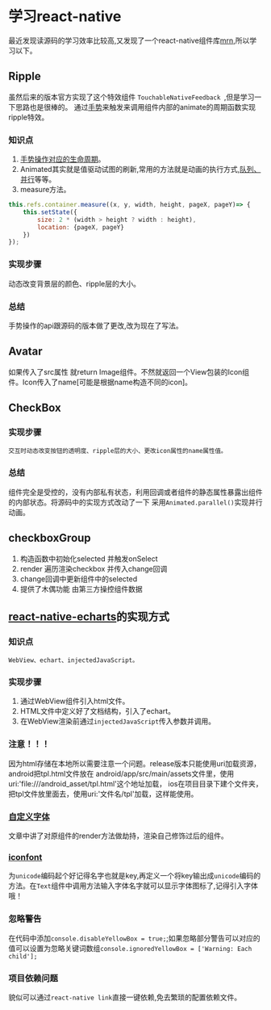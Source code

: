 # 学习react-native
最近发现读源码的学习效率比较高,又发现了一个react-native组件库[mrn](https://github.com/binggg/mrn),所以学习以下。

## Ripple
虽然后来的版本官方实现了这个特效组件 `TouchableNativeFeedback `,但是学习一下思路也是很棒的。
通过[手势](https://github.com/jabez128/jabez128.github.io/issues/1)来触发来调用组件内部的animate的周期函数实现ripple特效。

### 知识点

  1. [手势操作对应的生命周期](http://reactnative.cn/docs/0.43/panresponder.html#%E5%9F%BA%E6%9C%AC%E7%94%A8%E6%B3%95)。
  2. Animated其实就是值驱动试图的刷新,常用的方法就是动画的执行方式,[队列、并行](http://reactnative.cn/docs/0.43/animated.html#%E6%96%B9%E6%B3%95)等等。
  3. measure方法。
  ```javascript
  this.refs.container.measure((x, y, width, height, pageX, pageY)=> {
      this.setState({
          size: 2 * (width > height ? width : height),
          location: {pageX, pageY}
      })
  });
  ```

### 实现步骤
动态改变背景层的颜色、ripple层的大小。
### 总结
手势操作的api跟源码的版本做了更改,改为现在了写法。

## Avatar
  如果传入了src属性 就return Image组件。不然就返回一个View包装的Icon组件。Icon传入了name[可能是根据name构造不同的icon]。

## CheckBox
### 实现步骤
    交互时动态改变按钮的透明度、ripple层的大小、更改icon属性的name属性值。
### 总结
组件完全是受控的，没有内部私有状态，利用回调或者组件的静态属性暴露出组件的内部状态。将源码中的实现方式改动了一下 采用`Animated.parallel()`实现并行动画。

## checkboxGroup
  1. 构造函数中初始化selected 并触发onSelect
  2. render 遍历渲染checkbox 并传入change回调
  3. change回调中更新组件中的selected
  4. 提供了木偶功能 由第三方操控组件数据

## [react-native-echarts](https://github.com/somonus/react-native-echarts/tree/master/src/components/Echarts)的实现方式
### 知识点
`WebView、echart、injectedJavaScript。`
### 实现步骤
   1. 通过WebView组件引入html文件。
   2. HTML文件中定义好了文档结构，引入了echart。
   3. 在WebView渲染前通过`injectedJavaScript`传入参数并调用。

### 注意！！！
因为html存储在本地所以需要注意一个问题。release版本只能使用uri加载资源，android把tpl.html文件放在
android/app/src/main/assets文件里，使用uri:'file:///android_asset/tpl.html'这个地址加载，
ios在项目目录下建个文件夹，把tpl文件放里面去，使用uri:'文件名/tpl'加载，这样能使用。

### [自定义字体](http://bbs.reactnative.cn/topic/204/%E8%AE%BE%E7%BD%AEreact-native%E8%87%AA%E5%AE%9A%E4%B9%89%E5%AD%97%E4%BD%93)
文章中讲了对原组件的render方法做劫持，渲染自己修饰过后的组件。

### [iconfont](http://www.tuicool.com/articles/am6ze22)
为`unicode`编码起个好记得名字也就是key,再定义一个将key输出成`unicode`编码的方法。在`Text`组件中调用方法输入字体名字就可以显示字体图标了,记得引入字体哦！

### 忽略警告
在代码中添加`console.disableYellowBox = true;`;如果忽略部分警告可以对应的值可以设置为忽略关键词数组`console.ignoredYellowBox = ['Warning: Each child'];`

### 项目依赖问题
貌似可以通过`react-native link`直接一键依赖,免去繁琐的配置依赖文件。
